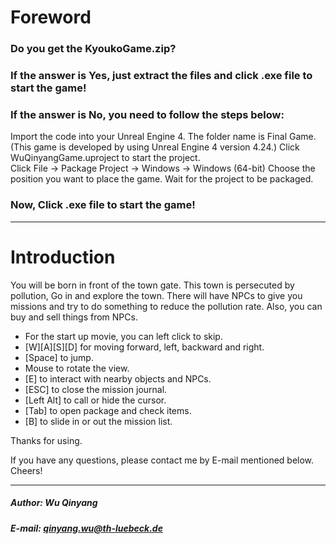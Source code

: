 # Foreword
### Do you get the KyoukoGame.zip?

### If the answer is Yes, just extract the files and click .exe file to start the game!

### If the answer is No, you need to follow the steps below:
Import the code into your Unreal Engine 4. The folder name is Final Game. 
(This game is developed by using Unreal Engine 4 version 4.24.)
Click WuQinyangGame.uproject to start the project.  
Click File -> Package Project -> Windows -> Windows (64-bit)
Choose the position you want to place the game.
Wait for the project to be packaged.
### Now, Click .exe file to start the game!

******
# Introduction
You will be born in front of the town gate. This town is persecuted by pollution, Go in and explore the town. There will have NPCs to give you missions and try to do something to reduce the pollution rate. Also, you can buy and sell things from NPCs.

- For the start up movie, you can left click to skip.
- [W][A][S][D] for moving forward, left, backward and right.
- [Space] to jump.
- Mouse to rotate the view.
- [E] to interact with nearby objects and NPCs.
- [ESC] to close the mission journal.
- [Left Alt] to call or hide the cursor.
- [Tab] to open package and check items.
- [B] to slide in or out the mission list.


Thanks for using.

If you have any questions, please contact me by E-mail mentioned below. Cheers!
*****
##### Author: Wu Qinyang
##### E-mail: qinyang.wu@th-luebeck.de

